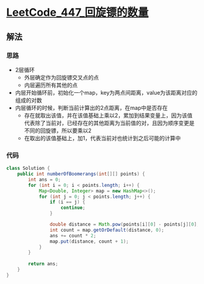 # [LeetCode_447_回旋镖的数量](https://leetcode-cn.com/problems/number-of-boomerangs/)
## 解法
### 思路
- 2层循环
  - 外层确定作为回旋镖交叉点的点
  - 内层遍历所有其他的点
- 内层开始循环前，初始化一个map，key为两点间距离，value为该距离对应的组成的对数
- 内层循环的时候，判断当前计算出的2点距离，在map中是否存在
  - 存在就取出该值，并在该值基础上乘以2，累加到结果变量上，因为该值代表除了当前对，已经存在的其他距离为当前值的对，且因为顺序变更是不同的回旋镖，所以要乘以2
  - 在取出的该值基础上，加1，代表当前对也统计到之后可能的计算中
### 代码
```java
class Solution {
    public int numberOfBoomerangs(int[][] points) {
        int ans = 0;
        for (int i = 0; i < points.length; i++) {
            Map<Double, Integer> map = new HashMap<>();
            for (int j = 0; j < points.length; j++) {
                if (i == j) {
                    continue;
                }

                double distance = Math.pow(points[i][0] - points[j][0], 2) + Math.pow(points[i][1] - points[j][1], 2);
                int count = map.getOrDefault(distance, 0);
                ans += count * 2;
                map.put(distance, count + 1);
            }
        }
        
        return ans;
    }
}
```